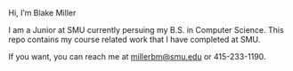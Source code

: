 Hi, I’m Blake Miller

I am a Junior at SMU currently persuing my B.S. in Computer Science.
This repo contains my course related work that I have completed at SMU.

If you want, you can reach me at millerbm@smu.edu or 415-233-1190.
